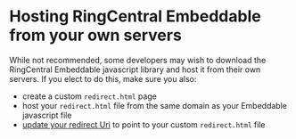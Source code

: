 # Hosting RingCentral Embeddable from your own servers

While not recommended, some developers may wish to download the RingCentral Embeddable javascript library and host it from their own servers. If you elect to do this, make sure you also:

* create a custom `redirect.html` page 
* host your `redirect.html` file from the same domain as your Embeddable javascript file
* [update your redirect Uri](config/redirect-uri.md) to point to your custom `redirect.html` file

